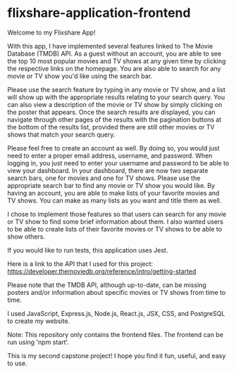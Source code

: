 # flixshare-application-frontend
Welcome to my Flixshare App!

With this app, I have implemented several features linked to The Movie Database (TMDB) API. As a guest without an account, you are able to see the top 10 most popular movies and TV shows at any given time by clicking the respective links on the homepage. You are also able to search for any movie or TV show you'd like using the search bar.

Please use the search feature by typing in any movie or TV show, and a list will show up with the appropriate results relating to your search query. You can also view a description of the movie or TV show by simply clicking on the poster that appears. Once the search results are displayed, you can navigate through other pages of the results with the pagination buttons at the bottom of the results list, provided there are still other movies or TV shows that match your search query.

Please feel free to create an account as well. By doing so, you would just need to enter a proper email address, username, and password. When logging in, you just need to enter your username and password to be able to view your dashboard. In your dashboard, there are now two separate search bars, one for movies and one for TV shows. Please use the appropriate search bar to find any movie or TV show you would like. By having an account, you are able to make lists of your favorite movies and TV shows. You can make as many lists as you want and title them as well.

I chose to implement those features so that users can search for any movie or TV show to find some brief information about them. I also wanted users to be able to create lists of their favorite movies or TV shows to be able to show others.

If you would like to run tests, this application uses Jest.

Here is a link to the API that I used for this project: https://developer.themoviedb.org/reference/intro/getting-started

Please note that the TMDB API, although up-to-date, can be missing posters and/or information about specific movies or TV shows from time to time.

I used JavaScript, Express.js, Node.js, React.js, JSX, CSS, and PostgreSQL to create my website.

Note: This repository only contains the frontend files. The frontend can be run using 'npm start'.

This is my second capstone project! I hope you find it fun, useful, and easy to use.
